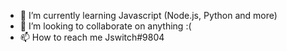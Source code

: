 - 🌱 I’m currently learning Javascript (Node.js, Python and more)
- 💞️ I’m looking to collaborate on anything :(
- 📫 How to reach me Jswitch#9804 

<!---
SwitchNerd/SwitchNerd is a ✨ special ✨ repository because its `README.md` (this file) appears on your GitHub profile.
You can click the Preview link to take a look at your changes.
--->
